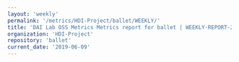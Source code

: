 ```yaml
---
layout: 'weekly'
permalink: '/metrics/HDI-Project/ballet/WEEKLY/'
title: 'DAI Lab OSS Metrics Metrics report for ballet | WEEKLY-REPORT-2019-06-09'
organization: 'HDI-Project'
repository: 'ballet'
current_date: '2019-06-09'
---
```

